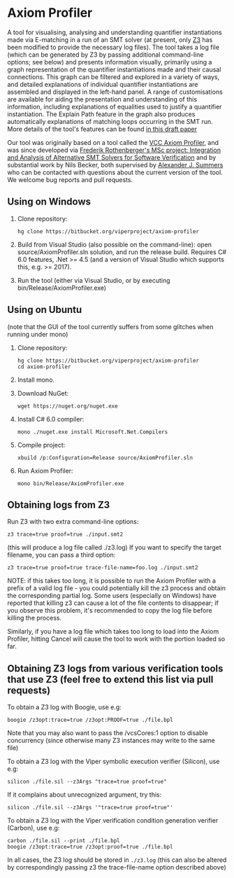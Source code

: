 # Axiom Profiler

A tool for visualising, analysing and understanding quantifier instantiations made via E-matching in a run of an SMT solver (at present, only [Z3](https://github.com/Z3Prover/z3) has been modified to provide the necessary log files). The tool takes a log file (which can be generated by Z3 by passing additional command-line options; see below) and presents information visually, primarily using a graph representation of the quantifier instantiations made and their causal connections. This graph can be filtered and explored in a variety of ways, and detailed explanations of individual quantifier instantiations are assembled and displayed in the left-hand panel. A range of customisations are available for aiding the presentation and understanding of this information, including explanations of equalities used to justify a quantifier instantiation. The Explain Path feature in the graph also produces automatically explanations of matching loops occurring in the SMT run. More details of the tool's features can be found [in this draft paper](http://people.inf.ethz.ch/summersa/wiki/lib/exe/fetch.php?media=papers:axiomprofiler.pdf)

Our tool was originally based on a tool called the [VCC Axiom Profiler](http://vcc.codeplex.com/SourceControl/latest#vcc/Tools/Z3Visualizer/), and was since developed via [Frederik Rothenberger's MSc project: Integration and Analysis of Alternative SMT Solvers for Software Verification](http://www.pm.inf.ethz.ch/education/student-projects/completedprojects.html) and by substantial work by Nils Becker, both supervised by [Alexander J. Summers](http://people.inf.ethz.ch/summersa/) who can be contacted with questions about the current version of the tool. We welcome bug reports and pull requests.

## Using on Windows

1.  Clone repository:

        hg clone https://bitbucket.org/viperproject/axiom-profiler
        
2.  Build from Visual Studio (also possible on the command-line): open source/AxiomProfiler.sln solution, and run the release build. Requires C# 6.0 features, .Net >= 4.5 (and a version of Visual Studio which supports this, e.g. >= 2017).
        
3.  Run the tool (either via Visual Studio, or by executing bin/Release/AxiomProfiler.exe)

## Using on Ubuntu
(note that the GUI of the tool currently suffers from some glitches when running under mono)

1.  Clone repository:

        hg clone https://bitbucket.org/viperproject/axiom-profiler
        cd axiom-profiler

2.  Install mono.
3.  Download NuGet:

        wget https://nuget.org/nuget.exe

4.  Install C# 6.0 compiler:

        mono ./nuget.exe install Microsoft.Net.Compilers

5.  Compile project:

        xbuild /p:Configuration=Release source/AxiomProfiler.sln

6.  Run Axiom Profiler:

        mono bin/Release/AxiomProfiler.exe

## Obtaining logs from Z3

Run Z3 with two extra command-line options:

    z3 trace=true proof=true ./input.smt2
(this will produce a log file called ./z3.log)
If you want to specify the target filename, you can pass a third option:

    z3 trace=true proof=true trace-file-name=foo.log ./input.smt2

NOTE: if this takes too long, it is possible to run the Axiom Profiler with a prefix of a valid log file - you could potentially kill the z3 process and obtain the corresponding partial log. Some users (especially on Windows) have reported that killing z3 can cause a lot of the file contents to disappear; if you observe this problem, it's recommended to copy the log file before killing the process.

Similarly, if you have a log file which takes too long to load into the Axiom Profiler, hitting Cancel will cause the tool to work with the portion loaded so far.

## Obtaining Z3 logs from various verification tools that use Z3 (feel free to extend this list via pull requests)

To obtain a Z3 log with Boogie, use e.g:

    boogie /z3opt:trace=true /z3opt:PROOF=true ./file.bpl
Note that you may also want to pass the /vcsCores:1 option to disable concurrency (since otherwise many Z3 instances may write to the same file)

To obtain a Z3 log with the Viper symbolic execution verifier (Silicon), use e.g:

    silicon ./file.sil --z3Args "trace=true proof=true"

If it complains about unrecognized argument, try this:

    silicon ./file.sil --z3Args '"trace=true proof=true"'

To obtain a Z3 log with the Viper verification condition generation verifier (Carbon), use e.g:

    carbon ./file.sil --print ./file.bpl
    boogie /z3opt:trace=true /z3opt:proof=true ./file.bpl

In all cases, the Z3 log should be stored in `./z3.log` (this can also be altered by correspondingly passing z3 the trace-file-name option described above)